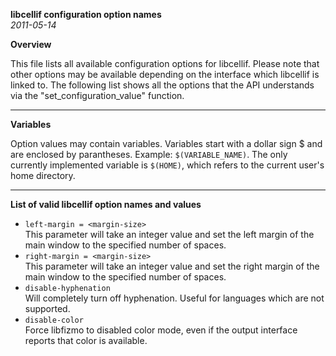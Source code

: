 

**libcellif configuration option names**  
_2011-05-14_




**Overview**


This file lists all available configuration options for libcellif. Please note that other options may be available depending on the interface which libcellif is linked to. The following list shows all the options that the API understands via the "set_configuration_value" function.

---

**Variables**


Option values may contain variables. Variables start with a dollar sign $ and are enclosed by parantheses. Example: `$(VARIABLE_NAME)`. The only currently implemented variable is `$(HOME)`, which refers to the current user's home directory.

---

**List of valid libcellif option names and values**



 - `left-margin = <margin-size>`  
   This parameter will take an integer value and set the left margin of the main window to the specified number of spaces.
 - `right-margin = <margin-size>`  
   This parameter will take an integer value and set the right margin of the main window to the specified number of spaces.
 - `disable-hyphenation`  
   Will completely turn off hyphenation. Useful for languages which are not supported.
 - `disable-color`  
   Force libfizmo to disabled color mode, even if the output interface reports that color is available.


